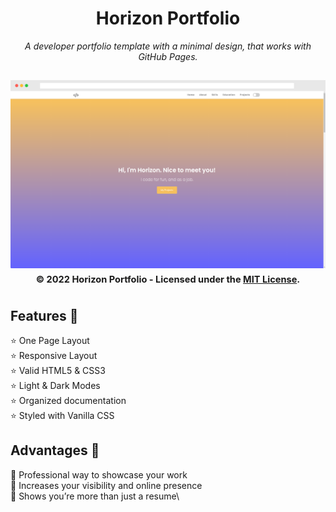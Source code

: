 <div align="center">
<h1>Horizon Portfolio</h1>
<i>A developer portfolio template with a minimal design, that works with GitHub Pages.</i>
<h2 align="center">
  <img src="https://github.com/cbarnett427/Horizon-Portfolio/blob/main/img/HorizonExample.png" alt="Horizon Portfolio"/>
  <sub><sup>© 2022 Horizon Portfolio - Licensed under the <a href="./LICENSE">MIT License</a>.</sup></sub>
  <br>
</h2>
</div>

## Features :tada:
:star: One Page Layout\
:star: Responsive Layout\
:star: Valid HTML5 & CSS3\
:star: Light & Dark Modes\
:star: Organized documentation\
:star: Styled with Vanilla CSS

## Advantages :loudspeaker:
:dart: Professional way to showcase your work\
:dart: Increases your visibility and online presence\
:dart: Shows you’re more than just a resume\
